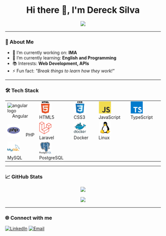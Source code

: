 <h1 align="center">Hi there 👋, I'm Dereck Silva</h1>

<p align="center">
  <img src="https://readme-typing-svg.herokuapp.com?font=Fira+Code&pause=1000&center=true&width=435&lines=Welcome+to+my+GitHub!;I'm+a+Developer+%F0%9F%92%BB;Always+learning+new+things+%F0%9F%93%9A" />
</p>

---

### 🚀 About Me

- 🔭 I’m currently working on: **IMA**
- 🌱 I’m currently learning: **English and Programming**
- 📚 Interests: **Web Development, APIs**
- ⚡ Fun fact: _"Break things to learn how they work!"_

---

### 🛠️ Tech Stack

<div align="center">
  <table>
    <tbody>
      <tr>
        <td>
          <img src="https://angular.io/assets/images/logos/angular/angular.svg" height="40" alt="angular logo" />
          <img width="12" /> Angular
        </td>
        <td>
          <img src="https://raw.githubusercontent.com/devicons/devicon/master/icons/html5/html5-original-wordmark.svg" height="40" alt="html5 logo" />
          <img width="12" /> HTML5
        </td>
        <td>
          <img src="https://raw.githubusercontent.com/devicons/devicon/master/icons/css3/css3-original-wordmark.svg" height="40" alt="css3 logo" />
          <img width="12" /> CSS3
        </td>
        <td>
          <img src="https://raw.githubusercontent.com/devicons/devicon/master/icons/javascript/javascript-original.svg" height="40" alt="javascript logo" />
          <img width="12" /> JavaScript
        </td>
        <td>
          <img src="https://raw.githubusercontent.com/devicons/devicon/master/icons/typescript/typescript-original.svg" height="40" alt="typescript logo" />
          <img width="12" /> TypeScript
        </td>
      </tr>
      <tr>
        <td>
          <img src="https://raw.githubusercontent.com/devicons/devicon/master/icons/php/php-original.svg" height="40" alt="php logo" />
          <img width="12" /> PHP
        </td>
        <td>
          <img src="https://raw.githubusercontent.com/devicons/devicon/master/icons/laravel/laravel-original.svg" height="40" alt="laravel logo" />
          <img width="12" /> Laravel
        </td>
        <td>
          <img src="https://raw.githubusercontent.com/devicons/devicon/master/icons/docker/docker-original-wordmark.svg" height="40" alt="docker logo" />
          <img width="12" /> Docker
        </td>
        <td>
          <img src="https://raw.githubusercontent.com/devicons/devicon/master/icons/linux/linux-original.svg" height="40" alt="linux logo" />
          <img width="12" /> Linux
        </td>
      </tr>
      <tr>
        <td>
          <img src="https://raw.githubusercontent.com/devicons/devicon/master/icons/mysql/mysql-original-wordmark.svg" height="40" alt="mysql logo" />
          <img width="12" /> MySQL
        </td>
        <td>
          <img src="https://raw.githubusercontent.com/devicons/devicon/master/icons/postgresql/postgresql-original-wordmark.svg" height="40" alt="postgresql logo" />
          <img width="12" /> PostgreSQL
        </td>
      </tr>
    </tbody>
  </table>
</div>


---

### 📈 GitHub Stats

<p align="center">
  <img src="https://github-readme-stats.vercel.app/api?username=DereckSilva&show_icons=true&theme=radical" width="48%"/>
</p>

<p align="center">
  <img src="https://github-readme-stats.vercel.app/api/top-langs/?username=DereckSilva&layout=compact&theme=radical" width="48%"/>
</p>


---

### 🌐 Connect with me

[![LinkedIn](https://img.shields.io/badge/-LinkedIn-0e76a8?style=for-the-badge&logo=linkedin&logoColor=white)](https://linkedin.com/in/dereck-silva)
[![Email](https://img.shields.io/badge/-Email-D14836?style=for-the-badge&logo=gmail&logoColor=white)](mailto:viniciusdereck39@gmail.com)
